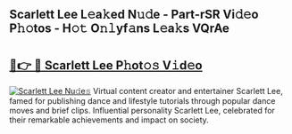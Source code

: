 ## Scarlett Lee L𝚎a𝚔ed N𝚞𝚍e - Part-rSR Vi𝚍𝚎o P𝚑𝚘tos - H𝚘𝚝 O𝚗𝚕yf𝚊ns L𝚎a𝚔s VQrAe

# <h2><a href="http://kf48p03.oniu.top/?m=Scarlett+Lee">🔗👉 🔴 Scarlett Lee P𝚑ot𝚘𝚜 V𝚒d𝚎o</a></h2>

[![Scarlett Lee Nu𝚍e𝚜](https://i.imgur.com/0qMVB7G.gif)](http://kf48p03.oniu.top/?m=Scarlett+Lee)
Virtual content creator and entertainer Scarlett Lee, famed for publishing dance and lifestyle tutorials through popular dance moves and brief clips. Influential personality Scarlett Lee, celebrated for their remarkable achievements and impact on society.  
